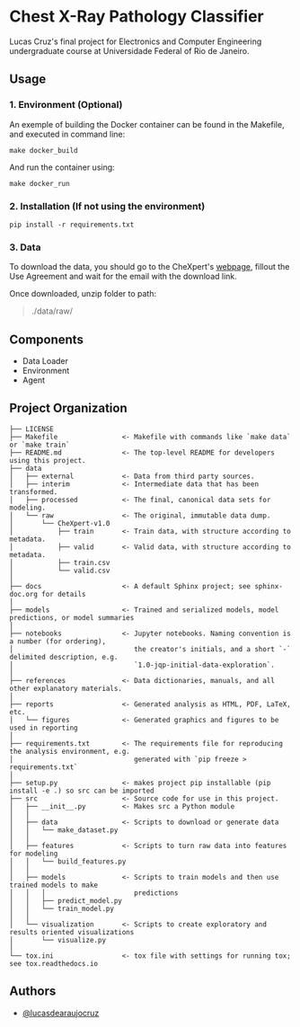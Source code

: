 # Chest X-Ray Pathology Classifier

Lucas Cruz's final project for Electronics and Computer Engineering undergraduate course at Universidade Federal of Rio de Janeiro.

## Usage
### **1. Environment** (Optional)

An exemple of building the Docker container can be found in the Makefile, and executed in command line:
```
make docker_build
```
And run the container using:
```
make docker_run
```

### **2. Installation** (If not using the environment)
```
pip install -r requirements.txt
```

### **3. Data**

To download the data, you should go to the CheXpert's [webpage](https://stanfordmlgroup.github.io/competitions/chexpert/), fillout the Use Agreement and wait for the email with the download link.

Once downloaded, unzip folder to path:
> ./data/raw/


## Components
- Data Loader
- Environment
- Agent

## Project Organization


    ├── LICENSE
    ├── Makefile                <- Makefile with commands like `make data` or `make train`
    ├── README.md               <- The top-level README for developers using this project.
    ├── data
    │   ├── external            <- Data from third party sources.
    │   ├── interim             <- Intermediate data that has been transformed.
    │   ├── processed           <- The final, canonical data sets for modeling.
    │   └── raw                 <- The original, immutable data dump.
    │       └── CheXpert-v1.0
    │           ├── train       <- Train data, with structure according to metadata.
    │           ├── valid       <- Valid data, with structure according to metadata.
    │           ├── train.csv
    │           └── valid.csv
    │
    ├── docs                    <- A default Sphinx project; see sphinx-doc.org for details
    │
    ├── models                  <- Trained and serialized models, model predictions, or model summaries
    │
    ├── notebooks               <- Jupyter notebooks. Naming convention is a number (for ordering),
    │                              the creator's initials, and a short `-` delimited description, e.g.
    │                              `1.0-jqp-initial-data-exploration`.
    │
    ├── references              <- Data dictionaries, manuals, and all other explanatory materials.
    │
    ├── reports                 <- Generated analysis as HTML, PDF, LaTeX, etc.
    │   └── figures             <- Generated graphics and figures to be used in reporting
    │
    ├── requirements.txt        <- The requirements file for reproducing the analysis environment, e.g.
    │                              generated with `pip freeze > requirements.txt`
    │
    ├── setup.py                <- makes project pip installable (pip install -e .) so src can be imported
    ├── src                     <- Source code for use in this project.
    │   ├── __init__.py         <- Makes src a Python module
    │   │
    │   ├── data                <- Scripts to download or generate data
    │   │   └── make_dataset.py
    │   │
    │   ├── features            <- Scripts to turn raw data into features for modeling
    │   │   └── build_features.py
    │   │
    │   ├── models              <- Scripts to train models and then use trained models to make
    │   │   │                      predictions
    │   │   ├── predict_model.py
    │   │   └── train_model.py
    │   │
    │   └── visualization       <- Scripts to create exploratory and results oriented visualizations
    │       └── visualize.py
    │
    └── tox.ini                 <- tox file with settings for running tox; see tox.readthedocs.io



## Authors

- [@lucasdearaujocruz](https://github.com/lucasdearaujocruz)
